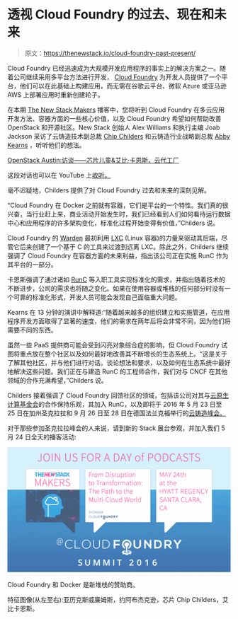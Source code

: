 # 透视 Cloud Foundry 的过去、现在和未来

> 原文：<https://thenewstack.io/cloud-foundry-past-present/>

Cloud Foundry 已经迅速成为大规模开发应用程序的事实上的解决方案之一。随着公司继续采用多平台方法进行开发， [Cloud Foundry](https://www.cloudfoundry.org/) 为开发人员提供了一个平台，他们可以在此基础上构建应用，而无需在谷歌云平台、微软 Azure 或亚马逊 AWS 上部署应用时重新创建轮子。

在本期 [The New Stack Makers](/tag/the-new-stack-makers/) 播客中，您将听到 Cloud Foundry 在多云应用开发方法、容器方面的一些核心价值，以及 Cloud Foundry 希望如何帮助改善 OpenStack 和开源社区。New Stack 创始人 Alex Williams 和执行主编 Joab Jackson 采访了云铸造技术副总裁 [Chip Childers](https://twitter.com/chipchilders) 和云铸造行业战略副总裁 [Abby Kearns](https://twitter.com/ab415) ，听听他们的想法。

[OpenStack Austin:访谈——芯片儿童&艾比·卡恩斯，云代工厂](https://thenewstack.simplecast.com/episodes/openstack-austin-interview-chip-childers-abby-kearns-cloud-foundry)

这段对话也可以在 YouTube 上[收听。](https://youtu.be/F2lWbZueIYA)

毫不迟疑地，Childers 提供了对 Cloud Foundry 过去和未来的深刻见解。

“Cloud Foundry 在 Docker 之前就有容器，它们是平台的一个特性。我们真的很兴奋，当行业赶上来，商业活动开始发生时，我们已经看到人们如何看待运行数据中心和应用程序的许多架构变化，标准化过程开始变得有价值，”Childers 说。

Cloud Foundry 的 [Warden](https://github.com/cloudfoundry/warden/tree/master/warden) 最初利用 [LXC](https://linuxcontainers.org/lxc/introduction/) (Linux 容器)的力量来驱动其后端，尽管它后来创建了一个基于 C 的工具来过渡到远离 LXC。除此之外，Childers 继续强调了 Cloud Foundry 在容器方面的未来利益，指出该公司正在实施 RunC 作为其平台的一部分。

卡恩斯强调了通过诸如 [RunC](https://runc.io/) 等入职工具实现标准化的需求，并指出随着技术的不断进步，公司的需求也将随之变化。如果在使用容器或堆栈的任何部分时没有一个可靠的标准化形式，开发人员可能会发现自己面临重大问题。

Kearns 在 13 分钟的演讲中解释道:“随着越来越多的组织建立和实施管道，在应用程序开发方面取得了显著的速度，他们的需求在两年后将会非常不同，因为他们将需要不同的东西。

虽然一些 PaaS 提供商可能会受到闪亮对象综合症的影响，但 Cloud Foundry 试图将重点放在整个社区以及如何最好地改善其不断增长的生态系统上。“这是关于了解其他社区，并与他们进行对话。谈论想法和要求，以及如何在生态系统中最好地解决这些问题。我们正在与建造 RunC 的工程师合作，我们对与 CNCF 在其他领域的合作充满希望，”Childers 说。

Childers 接着强调了 Cloud Foundry 回馈社区的领域，包括该公司对其与[云原生计算基金会](https://thenewstack.io/cloud-native-computing-foundation-seeks-clarity-world-container-confusion/)的合作保持乐观，其加入 RunC，以及即将于 2016 年 5 月 23 日至 25 日在加州圣克拉拉和 9 月 26 日至 28 日在德国法兰克福举行的[云铸造峰会。](https://www.cloudfoundry.org/events/)

对于那些参加圣克拉拉峰会的人来说，请到新的 Stack 展台参观，并加入我们 5 月 24 日全天的播客活动:

[![CloudFoundry](img/eac5e90de8d9089a5b2c39de2e3ba388.png)](https://www.cloudfoundry.org/events/)

Cloud Foundry 和 Docker 是新堆栈的赞助商。

特征图像(从左至右):亚历克斯威廉姆斯，约阿布杰克逊，芯片 Chip Childers，艾比卡恩斯。

<svg xmlns:xlink="http://www.w3.org/1999/xlink" viewBox="0 0 68 31" version="1.1"><title>Group</title> <desc>Created with Sketch.</desc></svg>